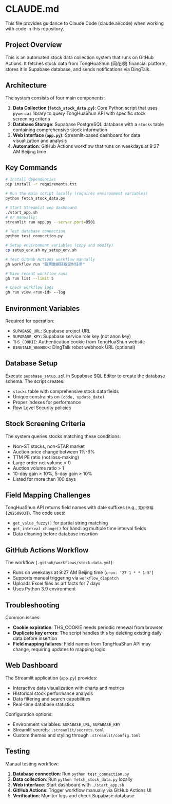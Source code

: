 # CLAUDE.md

This file provides guidance to Claude Code (claude.ai/code) when working with code in this repository.

## Project Overview

This is an automated stock data collection system that runs on GitHub Actions. It fetches stock data from TongHuaShun (同花顺) financial platform, stores it in Supabase database, and sends notifications via DingTalk.

## Architecture

The system consists of four main components:

1. **Data Collection (`fetch_stock_data.py`)**: Core Python script that uses `pywencai` library to query TongHuaShun API with specific stock screening criteria
2. **Database Storage**: Supabase PostgreSQL database with a `stocks` table containing comprehensive stock information
3. **Web Interface (`app.py`)**: Streamlit-based dashboard for data visualization and analysis
4. **Automation**: GitHub Actions workflow that runs on weekdays at 9:27 AM Beijing time

## Key Commands

```bash
# Install dependencies
pip install -r requirements.txt

# Run the main script locally (requires environment variables)
python fetch_stock_data.py

# Start Streamlit web dashboard
./start_app.sh
# or manually:
streamlit run app.py --server.port=8501

# Test database connection
python test_connection.py

# Setup environment variables (copy and modify)
cp setup_env.sh my_setup_env.sh

# Test GitHub Actions workflow manually
gh workflow run "股票数据获取定时任务"

# View recent workflow runs
gh run list --limit 5

# Check workflow logs
gh run view <run-id> --log
```

## Environment Variables

Required for operation:
- `SUPABASE_URL`: Supabase project URL
- `SUPABASE_KEY`: Supabase service role key (not anon key)
- `THS_COOKIE`: Authentication cookie from TongHuaShun website
- `DINGTALK_WEBHOOK`: DingTalk robot webhook URL (optional)

## Database Setup

Execute `supabase_setup.sql` in Supabase SQL Editor to create the database schema. The script creates:
- `stocks` table with comprehensive stock data fields
- Unique constraints on `(code, update_date)`
- Proper indexes for performance
- Row Level Security policies

## Stock Screening Criteria

The system queries stocks matching these conditions:
- Non-ST stocks, non-STAR market
- Auction price change between 1%-6%
- TTM PE ratio (not loss-making)
- Large order net volume > 0
- Auction volume ratio > 1
- 10-day gain ≥ 10%, 5-day gain ≥ 10%
- Listed for more than 100 days

## Field Mapping Challenges

TongHuaShun API returns field names with date suffixes (e.g., `竞价涨幅[20250903]`). The code uses:
- `get_value_fuzzy()` for partial string matching
- `get_interval_change()` for handling multiple time interval fields
- Data cleaning before database insertion

## GitHub Actions Workflow

The workflow (`.github/workflows/stock-data.yml`):
- Runs on weekdays at 9:27 AM Beijing time (`cron: '27 1 * * 1-5'`)
- Supports manual triggering via `workflow_dispatch`
- Uploads Excel files as artifacts for 7 days
- Uses Python 3.9 environment

## Troubleshooting

Common issues:
- **Cookie expiration**: THS_COOKIE needs periodic renewal from browser
- **Duplicate key errors**: The script handles this by deleting existing daily data before insertion
- **Field mapping failures**: Field names from TongHuaShun API may change, requiring updates to mapping logic

## Web Dashboard

The Streamlit application (`app.py`) provides:
- Interactive data visualization with charts and metrics
- Historical stock performance analysis
- Data filtering and search capabilities
- Real-time database statistics

Configuration options:
- Environment variables: `SUPABASE_URL`, `SUPABASE_KEY`
- Streamlit secrets: `.streamlit/secrets.toml`
- Custom themes and styling through `.streamlit/config.toml`

## Testing

Manual testing workflow:
1. **Database connection**: Run `python test_connection.py`
2. **Data collection**: Run `python fetch_stock_data.py` locally
3. **Web interface**: Start dashboard with `./start_app.sh`
4. **GitHub Actions**: Trigger workflow manually via GitHub Actions UI
5. **Verification**: Monitor logs and check Supabase database